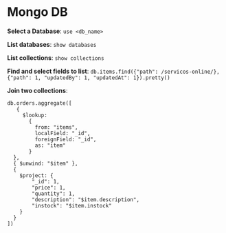 # Mongo DB

**Select a Database**: ```use <db_name>```

**List databases**: ```show databases```

**List collections**: ```show collections```

**Find and select fields to list**: 
```db.items.find({"path": /servicos-online/}, {"path": 1, "updatedBy": 1, "updatedAt": 1}).pretty()```

**Join two collections**:
```
db.orders.aggregate([
   {
     $lookup:
       {
         from: "items",
         localField: "_id",
         foreignField: "_id",
         as: "item"
       }
  },
  { $unwind: "$item" },
  {
    $project: {
        "_id": 1,
        "price": 1,
        "quantity": 1,
        "description": "$item.description",
        "instock": "$item.instock"
    }
  }
])
```
